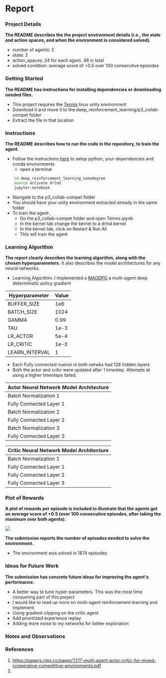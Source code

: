 # Report

### Project Details
**The README describes the the project environment details (i.e., the state and action spaces, and when the environment 
is considered solved).**

* number of agents: 2
* state: 2
* action_spaces: 24 for each agent. 48 in total
* solved condition: average score of +0.5 over 100 consecutive episodes

### Getting Started
**The README has instructions for installing dependencies or downloading needed files.**
 * This project requires the [Tennis](https://s3-us-west-1.amazonaws.com/udacity-drlnd/P3/Tennis/Tennis_Linux.zip) 
 linux unity environment 
* Download it and move it to the deep_reinforcement_learning/p3_collab-compet folder
* Extract the file in that location

### Instructions
**The README describes how to run the code in the repository, to train the agent.**
* Follow the instructions [here](https://github.com/udacity/deep-reinforcement-learning#dependencies) to setup python,
 your dependencies and conda environments
  * open a terminal  
```bash
    cd deep_reinforcement_learning_nanodegree
    source activate drlnd
    jupyter-notebook 
```
* Navigate to the p3_collab-compet folder
* You should have your unity environment extracted already in the same folder
* To train the agent , 
    * Go the p3_collab-compet folder and open Tennis.ipynb
    * In the kernel tab change the kernel to a drlnd kernel
    * In the kernel tab, click on Restart & Run All
    * This will train the agent


### Learning Algorithm
**The report clearly describes the learning algorithm, along with the chosen hyperparameters.** 
It also describes the model architectures for any neural networks.
* Learning Algorithm: I implemented a [MADDPG](https://papers.nips.cc/paper/7217-multi-agent-actor-critic-for-mixed-cooperative-competitive-environments.pdf)
a multi-agent deep deterministic policy gradient

|Hyperparameter |Value |
| ------ | ------ |
| BUFFER_SIZE | 1e6 |
| BATCH_SIZE | 1024 |
| GAMMA | 0.99 |
| TAU | 1e-3 |
| LR_ACTOR | 5e-4 |
|LR_CRITIC |1e-3 |
| LEARN_INTERVAL | 1 |

* Each Fully connected nueron in both netwks had 128 hidden layers 
* Both the actor and critic were updated after 1 timestep. Attempts at using a higher timesteps failed.

|Actor Neural Network Model Architecture |
| ------ |
| Batch Normalization 1 |
| Fully Connected Layer 1 |
| Batch Normalization 2 |
| Fully Connected Layer 2 |
| Batch Normalization 3 |
| Fully Connected Layer 3 |

|Critic Neural Network Model Architecture |
| ------ |
| Batch Normalization 1 | 
| Fully Connected Layer 1 | 
| Fully Connected Layer 2 | 
| Fully Connected Layer 3 | 




### Plot of Rewards

**A plot of rewards per episode is included to illustrate that the agents get an average score of +0.5 
(over 100 consecutive episodes, after taking the maximum over both agents).**

![](https://github.com/ChuChuIgbokwe/deep_reinforcement_learning_nanodegree/blob/master/p3_collab-compet/p3_plot.png)

**The submission reports the number of episodes needed to solve the environment.**
* The environment was solved in 1874  episodes

### Ideas for Future Work
**The submission has concrete future ideas for improving the agent's performance.**
* A better way to tune hyper-parameters. This was the most time consuming part of this project
* I would like to read up more on multi-agent reinforcement learning and implement 
* Using gradient clipping on the critic agent
* Add prioritized experience replay
* Adding  more noise to my networks for better exploration

### Notes and Observations

### References
1. https://papers.nips.cc/paper/7217-multi-agent-actor-critic-for-mixed-cooperative-competitive-environments.pdf
2. 


